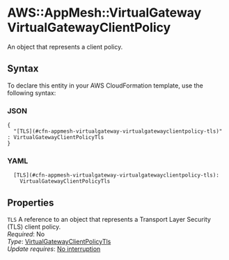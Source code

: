 # AWS::AppMesh::VirtualGateway VirtualGatewayClientPolicy<a name="aws-properties-appmesh-virtualgateway-virtualgatewayclientpolicy"></a>

An object that represents a client policy\.

## Syntax<a name="aws-properties-appmesh-virtualgateway-virtualgatewayclientpolicy-syntax"></a>

To declare this entity in your AWS CloudFormation template, use the following syntax:

### JSON<a name="aws-properties-appmesh-virtualgateway-virtualgatewayclientpolicy-syntax.json"></a>

```
{
  "[TLS](#cfn-appmesh-virtualgateway-virtualgatewayclientpolicy-tls)" : VirtualGatewayClientPolicyTls
}
```

### YAML<a name="aws-properties-appmesh-virtualgateway-virtualgatewayclientpolicy-syntax.yaml"></a>

```
  [TLS](#cfn-appmesh-virtualgateway-virtualgatewayclientpolicy-tls):
    VirtualGatewayClientPolicyTls
```

## Properties<a name="aws-properties-appmesh-virtualgateway-virtualgatewayclientpolicy-properties"></a>

`TLS` <a name="cfn-appmesh-virtualgateway-virtualgatewayclientpolicy-tls"></a>
A reference to an object that represents a Transport Layer Security \(TLS\) client policy\.  
_Required_: No  
_Type_: [VirtualGatewayClientPolicyTls](aws-properties-appmesh-virtualgateway-virtualgatewayclientpolicytls.md)  
_Update requires_: [No interruption](https://docs.aws.amazon.com/AWSCloudFormation/latest/UserGuide/using-cfn-updating-stacks-update-behaviors.html#update-no-interrupt)
